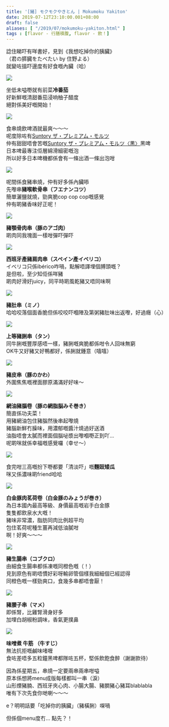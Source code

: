 ```yaml
---
title: '[豬] モクモクやきとん | Mokumoku Yakiton'
date: 2019-07-12T23:10:00.001+08:00
draft: false
aliases: [ "/2019/07/mokumoku-yakiton.html" ]
tags : [flavor - 行膳積腹, flavor - 飲！]
---
```


諗住睇吓有咩書好，見到《我想吃掉你的胰臟》  
（君の膵臓をたべたい by 住野よる）  
就變咗搵吓邊度有好食嘅內臟（哈）

![](/images/mokumokuyakiton1.jpg)

坐低未嗌嘢就有前菜**冷番茄**  
好新鮮嘅清甜番茄浸响柚子醋度  
絕對係美好嘅開始！

![](/images/mokumokuyakiton2.jpg)

食串燒飲啤酒就最爽～～～  
呢度除咗有[Suntory ザ・プレミアム・モルツ](https://hidie.net/suntorypremium/)  
仲有甜甜唔會苦嘅[Suntory ザ・プレミアム・モルツ〈黒〉](https://hidie.net/suntoryblack/)黑啤  
日本啤最專注佢層綿滑細密嘅泡  
所以好多日本啤機都係會有一條出酒一條出泡咁

![](/images/mokumokuyakiton3.jpg)

呢間係食豬串燒，仲有好多係內臟㖭  
先嚟串**豬喉軟骨串（フエナンコツ）**  
簡單灑鹽就燒，勁爽脆cop cop cop嘅感覺  
仲有啲豬香味好正呢！

![](/images/mokumokuyakiton4.jpg)

**豬顎骨肉串（豚のアゴ肉）**  
啲肉同我塊面一樣咁彈吓彈吓

![](/images/mokumokuyakiton5.jpg)

**西班牙產豬肩肉串（スペイン產イベリコ）**  
イベリコ只係ibérico咋喎，點解唔譯埋個膊頭嘅？  
是但啦，至少知佢係咩豬  
啲肉好滑好juicy，同平時啲風乾豬又唔同味啊

![](/images/mokumokuyakiton6.jpg)

**豬肚串（ミノ）**  
哈哈咬落個面香脆但係咬咬吓嗰陣及第粥豬肚味出返嚟，好過癮（心）

![](/images/mokumokuyakiton7.jpg)

**上等豬脷串（タン）**  
同牛脷嘅豐厚感唔一樣，豬脷嘅爽脆都係咁令人回味無窮  
OK牛又好豬又好鴨都好，係脷就鍾意（嘻嘻）

![](/images/mokumokuyakiton8.jpg)

**豬皮串（豚のかわ）**  
外圍焦焦嘅裡面膠原滿滿好好味～

![](/images/mokumokuyakiton9.jpg)

**網油豬腦卷（豚の網脂脳みそ巻き）**  
簡直係功夫菜！  
用豬網油包住豬腦然後串起嚟燒  
豬腦新鮮冇臊味，用濃郁嘅醬汁燒過好送酒  
油脂唔會太膩而裡面個腦咇漿出嚟嗰嘢正到吖...  
呢啲咪就係幸福嘅感覺囉（幸せ～）

![](/images/mokumokuyakiton10.jpg)

食完咁三高嘅扮下嘢都要「清淡吓」嘅**麵豉矮瓜**  
咪又係濃味啲friend哈哈

![](/images/mokumokuyakiton11.jpg)

**白金豚肉茗荷卷（白金豚のみょうが巻き）**  
為日本國內最高等級、身價最高嘅岩手白金豚  
隻隻都飲泉水大嘅！  
豬味非常濃，脂肪同肉比例超平均  
包住茗荷呢種生薑再減低油膩咁  
啊！好爽～～～

![](/images/mokumokuyakiton12.jpg)

**豬生腸串（コブクロ）**  
由細食生腸串都係凍嘅同橙色嘅（！）  
見到原色有啲唔慣好彩呀輸卵管個樣我細細個已經認得  
同橙色嘅一樣勁爽口，食幾多串都唔會厭！

![](/images/mokumokuyakiton13.jpg)

**豬腰子串（マメ）**  
即係腎，比雞腎滑身好多  
加埋白胡椒粉調味，香氣更撲鼻

![](/images/mokumokuyakiton14.jpg)

**味噌煮 牛筋 （牛すじ）**  
無法抗拒嘅鹹味啫喱  
食咗差唔多五粒鐘黑啤都隊咗五杯，堅係飲飽食醉（謝謝款待）

  

  

因為係星期五，串燒一定要兩串兩串咁嗌  
原本係想將menu成版每樣都叫一串（淚）  
山形煙豬腩、西班牙夾心肉、小腸大腸、豬膶豬心豬耳blablabla  
唯有下次先食你哋喇～～～

  

e？明明話要「吃掉你的胰臟」（豬橫脷）㗎喎

但係個menu度冇... 點先？！

